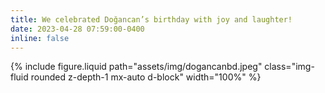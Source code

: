 ```yaml
---
title: We celebrated Doğancan’s birthday with joy and laughter!
date: 2023-04-28 07:59:00-0400
inline: false
---
```

{% include figure.liquid path="assets/img/dogancanbd.jpeg" class="img-fluid rounded z-depth-1 mx-auto d-block" width="100%" %}